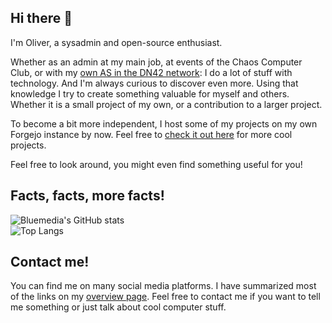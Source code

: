 ## Hi there 👋
I'm Oliver, a sysadmin and open-source enthusiast.

Whether as an admin at my main job, at events of the Chaos Computer Club, or with my [own AS in the DN42 network](https://dn42.bluemedia.dev): I do a lot of stuff with technology. And I'm always curious to discover even more. Using that knowledge I try to create something valuable for myself and others. Whether it is a small project of my own, or a contribution to a larger project.

To become a bit more independent, I host some of my projects on my own Forgejo instance by now. Feel free to [check it out here](https://git.bluemedia.dev/Bluemedia) for more cool projects.

Feel free to look around, you might even find something useful for you!

## Facts, facts, more facts!

![Bluemedia's GitHub stats](https://github-readme-stats.vercel.app/api?username=BluemediaGER&show_icons=true&theme=tokyonight&custom_title=Bluemedia%27s%20GitHub%20Stats)  
![Top Langs](https://github-readme-stats.vercel.app/api/top-langs/?username=BluemediaGER&layout=compact&theme=tokyonight)

## Contact me!
You can find me on many social media platforms. I have summarized most of the links on my [overview page](https://bluemedia.dev/social). Feel free to contact me if you want to tell me something or just talk about cool computer stuff.
